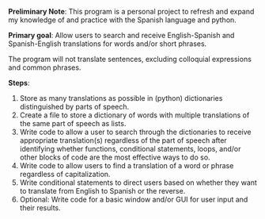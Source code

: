 **Preliminary Note**: This program is a personal project to refresh and expand my knowledge of and practice with 
the Spanish language and python.

**Primary goal**:
Allow users to search and receive English-Spanish and Spanish-English translations for words and/or short phrases.

The program will not translate sentences, excluding colloquial expressions and common phrases.

**Steps**:
1. Store as many translations as possible in (python) dictionaries distinguished by parts of speech. 
2. Create a file to store a dictionary of words with multiple translations of the same part of speech as lists. 
3. Write code to allow a user to search through the dictionaries to receive appropriate translation(s) regardless of the part of speech after identifying whether functions, conditional statements, loops, and/or other blocks of code are the most effective ways to do so. 
4. Write code to allow users to find a translation of a word or phrase regardless of capitalization.
5. Write conditional statements to direct users based on whether they want to translate from English to Spanish or the reverse.
6. Optional: Write code for a basic window and/or GUI for user input and their results.